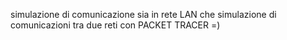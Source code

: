 simulazione di comunicazione sia in rete LAN che simulazione di comunicazioni tra due reti con PACKET TRACER =)
